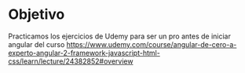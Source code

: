 # Objetivo
Practicamos los ejercicios de Udemy para ser un pro antes de iniciar angular
del curso https://www.udemy.com/course/angular-de-cero-a-experto-angular-2-framework-javascript-html-css/learn/lecture/24382852#overview